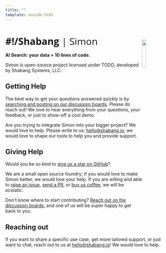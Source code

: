 ```yaml
---
title: ""
template: noside.html
---
```


# 

<span style="font-family: 'Open Sans', sans-serif; font-size: 30px">**#!/Shabang** | <span>Simon</span></span>
<img src="https://mktdplp102wuda.azureedge.net/org-f4f78f7fa763412990f7f7ed79822b61/ba042d2e-95c0-ec11-983e-000d3a33908e/B2tXV68nr_6lraxPmSTeJsZ0O366bCH3mVOxHcDfKcY%21" width="15%" style="float:right; transform: translate(0, 15px)"/>

**AI Search: your data + 10 lines of code.**

Simon is open-source project licensed under TODO, developed by Shabang Systems, LLC.

## Getting Help
The best way to get your questions answered quickly is by [searching and posting on our discussion boards](https://github.com/Shabang-Systems/simon/discussions). Please do reach out! We love to hear everything from your questions, your feedback, or just to show-off a cool demo.

Are you trying to integrate Simon into your bigger project? We would love to help. Please write to us: [hello@shabang.io](mailto:hello@shabang.io); we would love to shape our tools to help you and provide support.

## Giving Help
Would you be so kind to [give us a star on GitHub](https://github.com/Shabang-Systems/simon)? 

We are a small open source foundry; if you would love to make Simon better, we would love your help. If you are willing and able to [raise an issue](https://github.com/Shabang-Systems/simon/issues), [send a PR](https://github.com/Shabang-Systems/simon/pulls), or [buy us coffee](https://github.com/sponsors/Shabang-Systems), we will be ecstatic. 

Don't know where to start contributing? [Reach out on the discussion boards](https://github.com/Shabang-Systems/simon/discussions), and one of us will be super happy to get back to you.

## Reaching out
If you want to share a specific use case, get more tailored support, or just want to chat, reach out to us at [hello@shabang.io](mailto:hello@shabang.io)! We would love to help.

<br />

